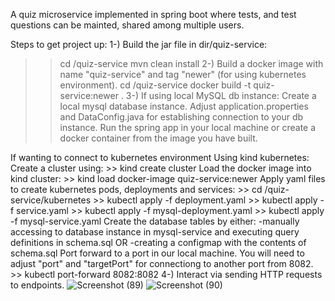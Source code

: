 A quiz microservice implemented in spring boot where tests, and test questions can be mainted, shared among multiple users. 

Steps to get project up:
1-) Build the jar file in dir/quiz-service: 
  >> cd <yourdir>/quiz-service
  >> mvn clean install
2-) Build a docker image with name "quiz-service" and tag "newer" (for using kubernetes environment).
  >> cd <yourdir>/quiz-service
  >> docker build -t quiz-service:newer .
3-)
  If using local MySQL db instance:
      Create a local mysql database instance. 
      Adjust application.properties and DataConfig.java for establishing connection to your db instance.
      Run the spring app in your local machine or create a docker container from the image you have built.

  If wanting to connect to kubernetes environment
      Using kind kubernetes:
      Create a cluster using: 
        >> kind create cluster
      Load the docker image into kind cluster:
        >> kind load docker-image quiz-service:newer
      Apply yaml files to create kubernetes pods, deployments and services: 
        >> cd <yourdir>/quiz-service/kubernetes
        >> kubectl apply -f deployment.yaml
        >> kubectl apply -f service.yaml
        >> kubectl apply -f mysql-deployment.yaml
        >> kubectl apply -f mysql-service.yaml
      Create the database tables by either:
          -manually accessing to database instance in mysql-service and executing query definitions in schema.sql OR
          -creating a configmap with the contents of schema.sql
      Port forward to a port in our local machine. You will need to adjust "port" and "targetPort" for connectiong to another port from 8082. 
        >> kubectl port-forward <quiz-service-pod> 8082:8082
  4-) Interact via sending HTTP requests to endpoints. 
![Screenshot (89)](https://github.com/user-attachments/assets/dfe02e5f-1279-4bc6-864e-8006667926e0)
![Screenshot (90)](https://github.com/user-attachments/assets/6180af06-20d8-4b92-b309-d67ebc598bd9)
